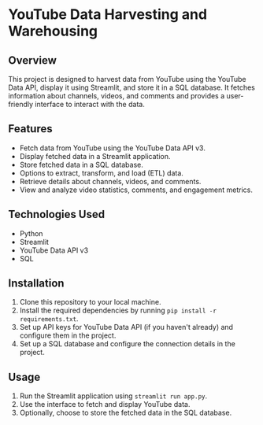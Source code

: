 # YouTube Data Harvesting and Warehousing

## Overview
This project is designed to harvest data from YouTube using the YouTube Data API, display it using Streamlit, and store it in a SQL database. It fetches information about channels, videos, and comments and provides a user-friendly interface to interact with the data.

## Features
- Fetch data from YouTube using the YouTube Data API v3.
- Display fetched data in a Streamlit application.
- Store fetched data in a SQL database.
- Options to extract, transform, and load (ETL) data.
- Retrieve details about channels, videos, and comments.
- View and analyze video statistics, comments, and engagement metrics.

## Technologies Used
- Python
- Streamlit
- YouTube Data API v3
- SQL

## Installation
1. Clone this repository to your local machine.
2. Install the required dependencies by running `pip install -r requirements.txt`.
3. Set up API keys for YouTube Data API (if you haven't already) and configure them in the project.
4. Set up a SQL database and configure the connection details in the project.

## Usage
1. Run the Streamlit application using `streamlit run app.py`.
2. Use the interface to fetch and display YouTube data.
3. Optionally, choose to store the fetched data in the SQL database.


